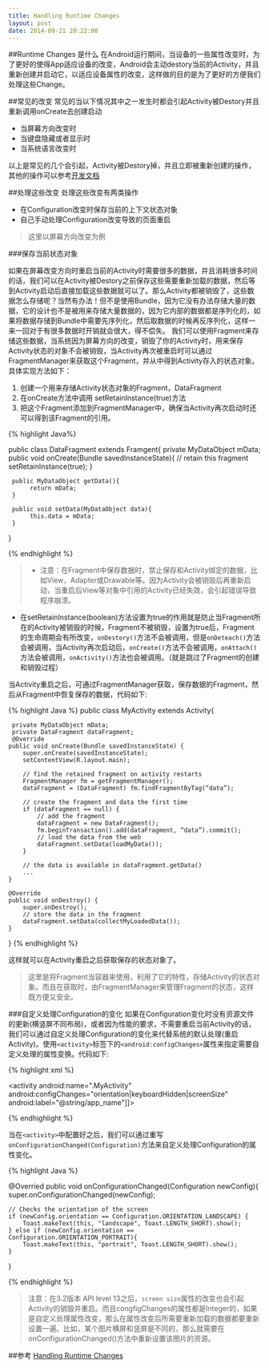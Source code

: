 ```yaml
---
title: Handling Runtime Changes
layout: post
date: 2014-09-21 20:22:00
---
```


##Runtime Changes 是什么
在Android运行期间，当设备的一些属性改变时，为了更好的使得App适应设备的改变，Android会主动destory当前的Activity，并且重新创建并启动它，以适应设备属性的改变。这样做的目的是为了更好的方便我们处理这些Change。

##常见的改变
常见的当以下情况其中之一发生时都会引起Activity被Destory并且重新调用onCreate去创建启动
+ 当屏幕方向改变时
+ 当键盘隐藏或者显示时
+ 当系统语言改变时

以上是常见的几个会引起，Activity被Destory掉，并且立即被重新创建的操作，其他的操作可以参考[开发文档](http://developer.android.com/reference/android/content/res/Configuration.html)

##处理这些改变
处理这些改变有两类操作

+ 在Configuration改变时保存当前的上下文状态对象
+ 自己手动处理Configuration改变导致的页面重启

> 这里以屏幕方向改变为例

###保存当前状态对象

如果在屏幕改变方向时重启当前的Activity时需要很多的数据，并且消耗很多时间的话，我们可以在Activity被Destory之前保存这些需要重新加载的数据，然后等到Activity启动后直接加载这些数据就可以了。那么Activity都被销毁了，这些数据怎么存储呢？当然有办法！但不是使用Bundle，因为它没有办法存储大量的数据，它的设计也不是被用来存储大量数据的，因为它内部的数据都是序列化的，如果将数据存储到Bundle中需要先序列化，然后取数据的时候再反序列化，这样一来一回对于有很多数据时开销就会很大，得不偿失。
     我们可以使用Fragment来存储这些数据，当系统因为屏幕方向的改变，销毁了你的Activity时，用来保存Activity状态的对象不会被销毁，当Activity再次被重启时可以通过FragmentManager来获取这个Fragment，并从中得到Activity存入的状态对象。具体实现方法如下：

1. 创建一个用来存储Activity状态对象的Fragment，DataFragment
2. 在onCreate方法中调用 setRetainInstance(true)方法
3. 把这个Fragment添加到FragmentManager中，确保当Activity再次启动时还可以得到该Fragment的引用。

{% highlight Java%}

public class DataFragment extends Framgent{
     private MyDataObject mData;
     public void onCreate(Bundle savedInstanceState){
          // retain this fragment 
          setRetainInstance(true);
     }     
     
     public MyDataObject getData(){
          return mData;
     }

     public void setData(MyDataObject data){
          this.data = mData;
     }
}

{% endhighlight %}

> + 注意：在Fragment中保存数据时，禁止保存和Activity绑定的数据，比如View，Adapter或Drawable等。因为Activity会被销毁后再重新启动，当重启后View等对象中引用的Activity已经失效，会引起错误导致程序崩溃。
 + 在setRetainInstance(boolean)方法设置为true的作用就是防止当Fragment所在的Activity被销毁的时候，Fragment不被销毁，设置为true后，Fragment的生命周期会有所改变，`onDestory()`方法不会被调用，但是`onDeteach()`方法会被调用，当Activity再次启动后，`onCreate()`方法不会被调用，`onAttach()`方法会被调用，`onActivity()`方法也会被调用。（就是跳过了Fragment的创建和销毁过程）

当Activity重启之后，可通过FragmentManager获取，保存数据的Fragment，然后从Fragment中恢复保存的数据，代码如下:

{% highlight Java %}
public class MyActivity extends Activity{

     private MyDataObject mData;
     private DataFragment dataFragment;
     @Override
    public void onCreate(Bundle savedInstanceState) {
        super.onCreate(savedInstanceState);
        setContentView(R.layout.main);

        // find the retained fragment on activity restarts
        FragmentManager fm = getFragmentManager();
        dataFragment = (DataFragment) fm.findFragmentByTag(“data”);

        // create the fragment and data the first time
        if (dataFragment == null) {
            // add the fragment
            dataFragment = new DataFragment();
            fm.beginTransaction().add(dataFragment, “data”).commit();
            // load the data from the web
            dataFragment.setData(loadMyData());
        }

        // the data is available in dataFragment.getData()
        ...
    }

    @Override
    public void onDestroy() {
        super.onDestroy();
        // store the data in the fragment
        dataFragment.setData(collectMyLoadedData());
    }
}
{% endhighlight %}

这样就可以在Activity重启之后获取保存的状态对象了。

> 这里是将Fragment当容器来使用，利用了它的特性，存储Activity的状态对象。而且在获取时，由FragmentManager来管理Fragment的状态，这样既方便又安全。


###自定义处理Configuration的变化
如果在Configuration变化时没有资源文件的更新(横竖屏不同布局)，或者因为性能的要求，不需要重启当前Activity的话，我们可以通过自定义处理Configuration的变化来代替系统的默认处理(重启Activity)。使用`<activity>`标签下的`<android:configChanges>`属性来指定需要自定义处理的属性变换。代码如下:

{% highlight xml %}

<activity android:name=".MyActivity"
    android:configChanges="orientation|keyboardHidden|screenSize"
    android:label="@string/app_name"]]>

{% endhighlight %}

当在`<activity>`中配置好之后，我们可以通过重写`onConfigurationChanged(Configuration)`方法来自定义处理Configuration的属性变化。


{% highlight Java %}

@Overried
public void onConfigurationChanged(Configuration newConfig){
     super.onConfigurationChanged(newConfig);

    // Checks the orientation of the screen
    if (newConfig.orientation == Configuration.ORIENTATION_LANDSCAPE) {
        Toast.makeText(this, "landscape", Toast.LENGTH_SHORT).show();
    } else if (newConfig.orientation == Configuration.ORIENTATION_PORTRAIT){
        Toast.makeText(this, "portrait", Toast.LENGTH_SHORT).show();
    }
}

{% endhighlight %}

> 注意：在3.2版本 API level 13之后，`screen size`属性的改变也会引起Activity的销毁并重启。而且congfigChanges的属性都是Integer的，如果是自定义处理属性改变，那么在属性改变后所需要重新加载的数据都要重新设置一遍。比如，某个图片横屏和竖屏是不同的，那么就需要在onConfigurationChanged()方法中重新设置该图片的资源。

##参考
[Handling Runtime Changes](http://developer.android.com/guide/topics/resources/runtime-changes.html)